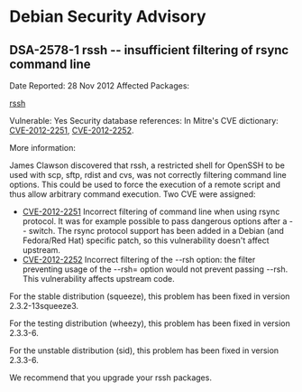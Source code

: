 
Debian Security Advisory
========================


DSA-2578-1 rssh -- insufficient filtering of rsync command line
---------------------------------------------------------------



Date Reported:
28 Nov 2012
Affected Packages:

[rssh](https://packages.debian.org/src:rssh)

Vulnerable:
Yes
Security database references:
In Mitre's CVE dictionary: [CVE-2012-2251](https://security-tracker.debian.org/tracker/CVE-2012-2251), [CVE-2012-2252](https://security-tracker.debian.org/tracker/CVE-2012-2252).  

More information:

James Clawson discovered that rssh, a restricted shell for OpenSSH to be used
with scp, sftp, rdist and cvs, was not correctly filtering command line options.
This could be used to force the execution of a remote script and thus allow
arbitrary command execution. Two CVE were assigned:


* [CVE-2012-2251](https://security-tracker.debian.org/tracker/CVE-2012-2251)
Incorrect filtering of command line when using rsync protocol. It was
 for example possible to pass dangerous options after a -- switch. The rsync
 protocol support has been added in a Debian (and Fedora/Red Hat) specific
 patch, so this vulnerability doesn't affect upstream.
* [CVE-2012-2252](https://security-tracker.debian.org/tracker/CVE-2012-2252)
Incorrect filtering of the --rsh option: the filter preventing usage of the
 --rsh= option would not prevent passing --rsh. This vulnerability affects
 upstream code.


For the stable distribution (squeeze), this problem has been fixed in
version 2.3.2-13squeeze3.


For the testing distribution (wheezy), this problem has been fixed in
version 2.3.3-6.


For the unstable distribution (sid), this problem has been fixed in
version 2.3.3-6.


We recommend that you upgrade your rssh packages.





